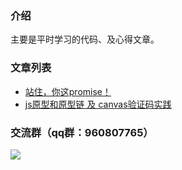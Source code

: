 ### 介绍
主要是平时学习的代码、及心得文章。
### 文章列表
* [站住，你这promise！](https://github.com/wuyawei/fe-code/blob/master/js/Promise/promise.md)
* [js原型和原型链 及 canvas验证码实践](https://github.com/wuyawei/fe-code/blob/master/js/js%E5%9F%BA%E7%A1%80/%E5%8E%9F%E5%9E%8B%E5%92%8C%E5%8E%9F%E5%9E%8B%E9%93%BE.md)
### 交流群（qq群：960807765）

![](https://user-gold-cdn.xitu.io/2018/12/9/16792b974b1355eb?w=240&h=328&f=jpeg&s=41198)
